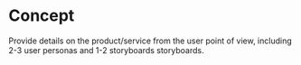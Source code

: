 # Concept
Provide details on the product/service from the user point of view, including 2-3 user personas and 1-2 storyboards storyboards.